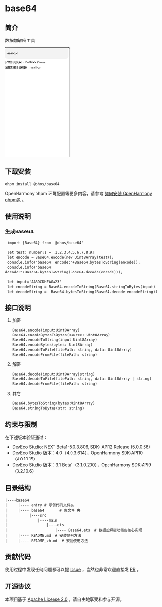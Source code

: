 # base64

##  简介
  数据加解密工具

![img](img.png)

## 下载安装
```shell
ohpm install @ohos/base64
```
OpenHarmony ohpm 环境配置等更多内容，请参考 [如何安装 OpenHarmony ohpm包](https://gitee.com/openharmony-tpc/docs/blob/master/OpenHarmony_har_usage.md) 。

## 使用说明

### 生成Base64

   ```  
    import {Base64} from '@ohos/base64'
    
    let test: number[] = [1,2,3,4,5,6,7,8,9]
    let encode = Base64.encode(new Uint8Array(test));
    console.info("base64  encode:"+Base64.bytesToString(encode));
    console.info("base64  decode:"+Base64.bytesToString(Base64.decode(encode)));
    
    let input='AABDCDHFAGA23'
    let encodeString = Base64.encodeToString(Base64.stringToBytes(input)
    let decodeString =  Base64.bytesToString(Base64.decode(encodeString))
   ```

## 接口说明

1. 加密
   ```
   Base64.encode(input:Uint8Array)
   Base64.encodeBytesToBytes(source: Uint8Array)
   Base64.encodeToString(input:Uint8Array)
   Base64.encodeBytes(bytes: Uint8Array)
   Base64.encodeToFile(filePath: string, data: Uint8Array)
   Base64.encodeFromFile(filePath: string)
   ```
2. 解密
   ```
   Base64.decode(input:Uint8Array|string)
   Base64.decodeToFile(filePath: string, data: Uint8Array | string)
   Base64.decodeFromFile(filePath: string)
   ```
3. 其它
   ```
   Base64.bytesToString(bytes:Uint8Array)
   Base64.stringToBytes(str: string)
   ```
   
## 约束与限制

在下述版本验证通过：

- DevEco Studio: NEXT Beta1-5.0.3.806, SDK: API12 Release (5.0.0.66)
- DevEco Studio 版本：4.0（4.0.3.614），OpenHarmony SDK:API10（4.0.10.15）
- DevEco Studio 版本：3.1 Beta1（3.1.0.200），OpenHarmony SDK:API9（3.2.10.6）

## 目录结构
```
|----base64 
|     |---- entry # 示例代码文件夹
|     |---- base64       # 库文件 夹
|          |----src
|              |----main
|                  |----ets
|                      |---- Base64.ets  # 数据加解密功能的核心实现 
|     |---- README.md  # 安装使用方法 
|     |---- README_zh.md  # 安装使用方法 
```

## 贡献代码
使用过程中发现任何问题都可以提 [Issue](https://gitee.com/openharmony-sig/base64/issues) ，当然也非常欢迎直接发 [PR](https://gitee.com/openharmony-sig/base64/pulls) 。

## 开源协议
本项目基于 [Apache License 2.0](https://gitee.com/openharmony-sig/base64/blob/master/LICENSE) ，请自由地享受和参与开源。

  
